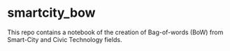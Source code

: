 # smartcity_bow
This repo contains a notebook of the creation of Bag-of-words (BoW) from Smart-City and Civic Technology fields.
